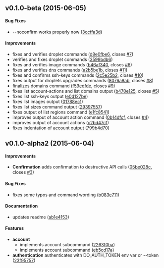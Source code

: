 <a name="v0.1.0-beta"></a>
## v0.1.0-beta (2015-06-05)


#### Bug Fixes

*   --noconfirm works properly now ([3ccffa3d](https://github.com/kbknapp/docli-rs/commit/3ccffa3d433530bef2aacddf33fea3531ad09643))

#### Improvements

*   fixes and verifies droplet commands ([d8e0fbe6](https://github.com/kbknapp/docli-rs/commit/d8e0fbe6c142244eb08ae7111ffcef77133902bc), closes [#7](https://github.com/kbknapp/docli-rs/issues/7))
*   verifies and fixes droplet commands ([3599bdb6](https://github.com/kbknapp/docli-rs/commit/3599bdb6cffb43f67a8efc4ca0a1beee9f03f125))
*   fixes and verifies image commands ([b46af340](https://github.com/kbknapp/docli-rs/commit/b46af3408b654387721a9fef686a1e1cc55bfa6d), closes [#6](https://github.com/kbknapp/docli-rs/issues/6))
*   fixes and verifies dns commands ([a2b5be1b](https://github.com/kbknapp/docli-rs/commit/a2b5be1b2d3827cffd7b0b31f7f174072ec14bd9), closes [#11](https://github.com/kbknapp/docli-rs/issues/11))
*   fixes and confirms ssh-keys commands ([2c5e25b2](https://github.com/kbknapp/docli-rs/commit/2c5e25b24e70d1f829f223f54893b10548f987a5), closes [#10](https://github.com/kbknapp/docli-rs/issues/10))
*   fixes output for droplets upgrades commands ([8076a8ab](https://github.com/kbknapp/docli-rs/commit/8076a8ab4f482297c80b02b8501b0bd192463a75), closes [#8](https://github.com/kbknapp/docli-rs/issues/8))
*   finalizes domains command ([f59edfde](https://github.com/kbknapp/docli-rs/commit/f59edfde1ecd919a651064ab9ef4cca91d2fe9be), closes [#9](https://github.com/kbknapp/docli-rs/issues/9))
*   fixes list account-actions and list domains output ([b470e125](https://github.com/kbknapp/docli-rs/commit/b470e125ecf16e72cf55cf2a430670cc4d54f25b), closes [#5](https://github.com/kbknapp/docli-rs/issues/5))
*   fixes list ssh-keys output ([e0d127be](https://github.com/kbknapp/docli-rs/commit/e0d127be5927282e5d4d18826fcffa7f658a9980))
*   fixes list images output ([01788ec1](https://github.com/kbknapp/docli-rs/commit/01788ec1338c353830151e71415f4b1e3912b185))
*   fixes list sizes command output ([29397557](https://github.com/kbknapp/docli-rs/commit/29397557c32454c5de1a40aef99fcf13ba82173d))
*   fixes output of list regions command ([e1fc8541](https://github.com/kbknapp/docli-rs/commit/e1fc8541105a5675b964d8eb535fb998f624b526))
*   improves output of account action <id> command ([0b14dfcf](https://github.com/kbknapp/docli-rs/commit/0b14dfcfefa581fb58776b42e9a04f8181734697), closes [#4](https://github.com/kbknapp/docli-rs/issues/4))
*   improves output of account actions ([c2bd47c1](https://github.com/kbknapp/docli-rs/commit/c2bd47c19266418908fc21c785857176a336c055))
*   fixes indentation of account output ([799b4d70](https://github.com/kbknapp/docli-rs/commit/799b4d70cb70e4f47639233e99c972b7b099404d))



<a name="v0.1.0-alpha2"></a>
## v0.1.0-alpha2 (2015-06-04)


#### Improvements

* **Confirmation**  adds confirmation to destructive API calls ([05be028c](https://github.com/kbknapp/docli-rs/commit/05be028c41fac75abee50e767214d97bcf33ca27), closes [#3](https://github.com/kbknapp/docli-rs/issues/3))

#### Bug Fixes

*   fixes some typos and command wording ([b083e711](https://github.com/kbknapp/docli-rs/commit/b083e711078593937f057eeca9460c748e66407b))

#### Documentation

*   updates readme ([ab1e4153](https://github.com/kbknapp/docli-rs/commit/ab1e4153153032848d66e9b043196a799051cdd2))

#### Features

* **account**
  *  implements account subcommand ([2263f0ba](https://github.com/kbknapp/docli-rs/commit/2263f0baef9990a5af85d763844b43d0a2926850))
  *  implements account subcommand ([eb5cd17a](https://github.com/kbknapp/docli-rs/commit/eb5cd17af3e123f9ca25b2fcbd328b240b53915e))
* **authentication**  authenticates with DO_AUTH_TOKEN env var or --token <token> ([23f95757](https://github.com/kbknapp/docli-rs/commit/23f9575781fba12086855315f625fe24bfe44fcf))



